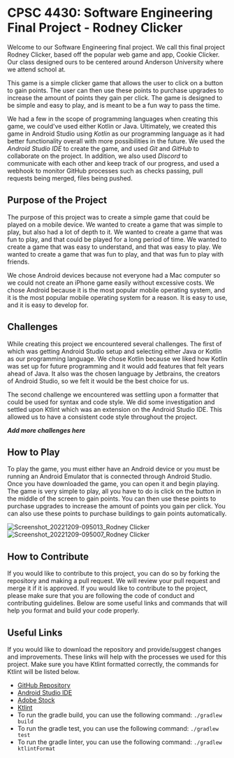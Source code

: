 # **CPSC 4430: Software Engineering Final Project - Rodney Clicker**

Welcome to our Software Engineering final project. We call this final project Rodney Clicker, based off the popular web game and app, Cookie Clicker. Our class designed ours to be centered around Anderson University where we attend school at.

This game is a simple clicker game that allows the user to click on a button to gain points. The user can then use these points to purchase upgrades to increase the amount of points they gain per click. The game is designed to be simple and easy to play, and is meant to be a fun way to pass the time.

We had a few in the scope of programming languages when creating this game, we could've used either Kotlin or Java. Ultimately, we created this game in Android Studio using _Kotlin_ as our programming language as it had better functionality overall with more possibilities in the future. We used the _Android Studio IDE_ to create the game, and used _Git_ and _GitHub_ to collaborate on the project. In addition, we also used _Discord_ to communicate with each other and keep track of our progress, and used a webhook to monitor GitHub processes such as checks passing, pull requests being merged, files being pushed.

## Purpose of the Project

The purpose of this project was to create a simple game that could be played on a mobile device. We wanted to create a game that was simple to play, but also had a lot of depth to it. We wanted to create a game that was fun to play, and that could be played for a long period of time. We wanted to create a game that was easy to understand, and that was easy to play. We wanted to create a game that was fun to play, and that was fun to play with friends.

We chose Android devices because not everyone had a Mac computer so we could not create an iPhone game easily without excessive costs. We chose Android because it is the most popular mobile operating system, and it is the most popular mobile operating system for a reason. It is easy to use, and it is easy to develop for. 

## Challenges

While creating this project we encountered several challenges. The first of which was getting Android Studio setup and selecting either Java or Kotlin as our programming language. We chose Kotlin because we liked how Kotlin was set up for future programming and it would add features that felt years ahead of Java. It also was the chosen language by Jetbrains, the creators of Android Studio, so we felt it would be the best choice for us. 

The second challenge we encountered was settling upon a formatter that could be used for syntax and code style. We did some investigation and settled upon Ktlint which was an extension on the Android Studio IDE. This allowed us to have a consistent code style throughout the project.

_**Add more challenges here**_

## How to Play

To play the game, you must either have an Android device or you must be running an Android Emulator that is connected through Android Studio. Once you have downloaded the game, you can open it and begin playing. The game is very simple to play, all you have to do is click on the button in the middle of the screen to gain points. You can then use these points to purchase upgrades to increase the amount of points you gain per click. You can also use these points to purchase buildings to gain points automatically.

![Screenshot_20221209-095013_Rodney Clicker](https://user-images.githubusercontent.com/91626436/206729808-93726edb-3317-40d6-980b-08c2dcf272af.jpg)
![Screenshot_20221209-095007_Rodney Clicker](https://user-images.githubusercontent.com/91626436/206729819-fccfb2d1-d651-4525-bc6f-1a9375c8659d.jpg)


## How to Contribute

If you would like to contribute to this project, you can do so by forking the repository and making a pull request. We will review your pull request and merge it if it is approved. If you would like to contribute to the project, please make sure that you are following the code of conduct and contributing guidelines. Below are some useful links and commands that will help you format and build your code properly.

## Useful Links

If you would like to download the repository and provide/suggest changes and improvements. These links will help with the processes we used for this project. Make sure you have Ktlint formatted correctly, the commands for Ktlint will be listed below.

* [GitHub Repository](https://github.com/AndersonUniversity/rodney-clicker)
* [Android Studio IDE](https://developer.android.com/studio)
* [Adobe Stock](https://stock.adobe.com/)
* [Ktlint](https://plugins.jetbrains.com/plugin/15057-ktlint-unofficial-)
* To run the gradle build, you can use the following command: `./gradlew build`
* To run the gradle test, you can use the following command: `./gradlew test`
* To run the gradle linter, you can use the following command: `./gradlew ktlintFormat`

